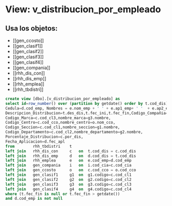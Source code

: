 # View: v_distribucion_por_empleado

## Usa los objetos:
- [[gen_ccosto]]
- [[gen_clasif1]]
- [[gen_clasif2]]
- [[gen_clasif3]]
- [[gen_clasif4]]
- [[gen_compania]]
- [[rhh_dis_con]]
- [[rhh_dis_emp]]
- [[rhh_emplea]]
- [[rhh_tbdistri]]

```sql
create view [dbo].[v_distribucion_por_empleado] as
select id=row_number() over (partition by getdate() order by t.cod_dis) ,
Cedula=d.cod_emp, Nombres = e.nom_emp + ' ' + e.ap1_emp+ ' '  + e.ap2_emp,Codigo_Distribucion=t.cod_dis,
Descripcion_Distribucion=t.des_dis,t.fec_ini,t.fec_fin,Codigo_Compañia=c.cod_cia,Nombre_Compañia=i.nom_cia,
Codigo_Marca=c.cod_cl3,nombre_marca=g3.nombre,
Codigo_Centro=c.cod_cco,nombre_centro=o.nom_cco,
Codigo_Seccion=c.cod_cl1,nombre_seccion=g1.nombre,
Codigo_Departamento=c.cod_cl2,nombre_departamento=g2.nombre,
Porcentaje_Distribucion=c.por_dis,
Fecha_Aplicacion=d.fec_apl
from		rhh_tbdistri	t
left join	rhh_dis_con		c	on	t.cod_dis = c.cod_dis 
left join	rhh_dis_emp		d	on	d.cod_dis = t.cod_dis
left join	rhh_emplea		e	on	e.cod_emp=d.cod_emp
left join	gen_compania	i	on	i.cod_cia=c.cod_cia
left join	gen_ccosto      o	on	c.cod_cco = o.cod_cco
left join	gen_clasif1		g1	on	g1.codigo=c.cod_cl1
left join	gen_clasif2		g2	on	g2.codigo=c.cod_cl2
left join	gen_clasif3		g3	on	g3.codigo=c.cod_cl3
left join	gen_clasif4		g4	on	g4.codigo=c.cod_cl4
where (t.fec_fin is null or t.fec_fin > getdate())
and d.cod_emp is not null
```

